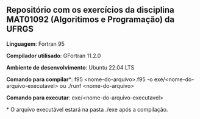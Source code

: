 ## Repositório com os exercícios da disciplina MAT01092 (Algoritimos e Programação) da UFRGS

**Linguagem**: Fortran 95   

**Compilador utilisado**: GFortran 11.2.0   

**Ambiente de desenvolvimento**: Ubuntu 22.04 LTS   

**Comando para compilar**\*: f95 \<nome-do-arquivo>.f95 -o exe/\<nome-do-arquivo-executavel> ou
./runf \<nome-do-arquivo>

**Comando para executar**: exe/\<nome-do-arquivo-executavel>  

\* O arquivo executável estará na pasta ./exe após a compilação.

